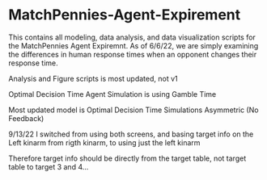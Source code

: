 # MatchPennies-Agent-Expirement
This contains all modeling, data analysis, and data visualization scripts for the MatchPennies Agent Expiremnt.
As of 6/6/22, we are simply examining the differences in human response times when an opponent changes their response time. 

Analysis and Figure scripts is most updated, not v1

Optimal Decision Time Agent Simulation is using Gamble Time

Most updated model is Optimal Decision Time Simulations Asymmetric (No Feedback)

9/13/22
I switched from using both screens, and basing target info on the Left kinarm from rigth kinarm, to using just the left kinarm

Therefore target info should be directly from the target table, not target table to target 3 and 4...

